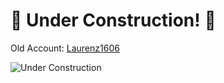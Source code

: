 # 🚧 Under Construction! 🚧

Old Account: [Laurenz1606](https://lrausche.de/github-old)

![Under Construction](https://media.giphy.com/media/26tn33aiTi1jkl6H6/giphy.gif)

